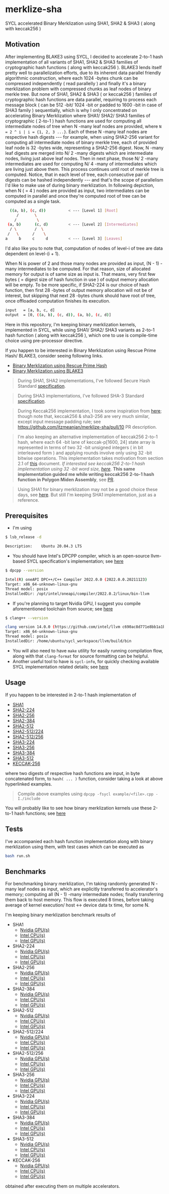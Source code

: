 # merklize-sha

SYCL accelerated Binary Merklization using SHA1, SHA2 & SHA3 ( along with keccak256 )

## Motivation

After implementing BLAKE3 using SYCL, I decided to accelerate 2-to-1 hash implementation of all variants of SHA1, SHA2 & SHA3 families of cryptographic hash functions ( along with keccak256 ). BLAKE3 lends itself pretty well to parallelization efforts, due to its inherent data parallel friendly algorithmic construction, where each 1024 -bytes chunk can be compressed independently ( read parallelly ) and finally it's a binary merklization problem with compressed chunks as leaf nodes of binary merkle tree. But none of SHA1, SHA2 & SHA3 ( or keccak256 ) families of cryptographic hash functions are data parallel, requiring to process each message block ( can be 512 -bit/ 1024 -bit or padded to 1600 -bit in case of SHA3 family ) sequentially, which is why I only concentrated on accelerating Binary Merklization where SHA1/ SHA2/ SHA3 families of cryptographic ( 2-to-1 ) hash functions are used for computing all intermediate nodes of tree when N -many leaf nodes are provided, where `N = 2 ^ i | i = {1, 2, 3 ...}`. Each of these N -many leaf nodes are respective hash digests --- for example, when using SHA2-256 variant for computing all intermediate nodes of binary merkle tree, each of provided leaf node is 32 -bytes wide, representing a SHA2-256 digest. Now, N -many leaf digests are merged into N/ 2 -many digests which are intermediate nodes, living just above leaf nodes. Then in next phase, those N/ 2 -many intermediates are used for computing N/ 4 -many of intermediates which are living just above them. This process continues until root of merkle tree is computed. Notice, that in each level of tree, each consecutive pair of digests can be hashed independently --- and that's the scope of parallelism I'd like to make use of during binary merklization. In following depiction, when N ( = 4 ) nodes are provided as input, two intermediates can be computed in parallel and once they're computed root of tree can be computed as a single task.

```bash
  ((a, b), (c, d))          < --- [Level 1] [Root]
     /       \
    /         \
 (a, b)      (c, d)         < --- [Level 2] [Intermediates]
  / \        /  \
 /   \      /    \
a     b     c     d         < --- [Level 3] [Leaves]
```

I'd also like you to note that, computation of nodes of level-i of tree are data dependent on level-(i + 1).

When N is power of 2 and those many nodes are provided as input, (N - 1) -many intermediates to be computed. For that reason, size of allocated memory for output is of same size as input is. That means, very first few bytes ( = digest size of hash function in use ) of output memory allocation will be empty. To be more specific, if SHA2-224 is our choice of hash function, then first 28 -bytes of output memory allocation will not be of interest, but skipping that next 28 -bytes chunk should have root of tree, once offloaded computation finishes its execution.

```bash
input   = [a, b, c, d]
output  = [0, ((a, b), (c, d)), (a, b), (c, d)]
```

Here in this repository, I'm keeping binary merklization kernels, implemented in SYCL, while using SHA1/ SHA2/ SHA3 variants as 2-to-1 hash function ( along with keccak256 ), which one to use is compile-time choice using pre-processor directive.

If you happen to be interested in Binary Merklization using Rescue Prime Hash/ BLAKE3, consider seeing following links.

- [Binary Merklization using Rescue Prime Hash](https://github.com/itzmeanjan/ff-gpu)
- [Binary Merklization using BLAKE3](https://github.com/itzmeanjan/blake3)

> During SHA1, SHA2 implementations, I've followed Secure Hash Standard [specification](http://dx.doi.org/10.6028/NIST.FIPS.180-4).

> During SHA3 implementations, I've followed SHA-3 Standard [specification](http://dx.doi.org/10.6028/NIST.FIPS.202).

> During Keccak256 implementation, I took some inspiration from [here](https://keccak.team/files/Keccak-implementation-3.2.pdf); though note that, keccak256 & sha3-256 are very much similar, except input message padding rule; see https://github.com/itzmeanjan/merklize-sha/pull/10 PR description.

> I'm also keeping an alternative implementation of keccak256 2-to-1 hash, where each 64 -bit lane of keccak-p[1600, 24] state array is represented in terms of two 32 -bit unsigned integers ( in bit interleaved form ) and applying rounds involve only using 32 -bit bitwise operations. This implementation takes motivation from section 2.1 of [this](https://keccak.team/files/Keccak-implementation-3.2.pdf) document. *If interested see keccak256 2-to-1 hash implementation using 32 -bit word size, [here](https://github.com/itzmeanjan/merklize-sha/blob/12f61fa52b5eb2d674a4dafd124585a9a76dae52/include/keccak_256.hpp#L232-L257)*. **This same implementation guided me while writing keccak256 2-to-1 hash function in Polygon Miden Assembly**, see [PR](https://github.com/maticnetwork/miden/pull/154).

> Using SHA1 for binary merklization may not be a good choice these days, see [here](https://csrc.nist.gov/Projects/Hash-Functions/NIST-Policy-on-Hash-Functions). But still I'm keeping SHA1 implementation, just as a reference.

## Prerequisites

- I'm using 

```bash
$ lsb_release -d

Description:    Ubuntu 20.04.3 LTS
```

- You should have Intel's DPCPP compiler, which is an open-source llvm-based SYCL specification's implementation; see [here](https://www.intel.com/content/www/us/en/developer/tools/oneapi/base-toolkit-download.html)

```bash
$ dpcpp --version

Intel(R) oneAPI DPC++/C++ Compiler 2022.0.0 (2022.0.0.20211123)
Target: x86_64-unknown-linux-gnu
Thread model: posix
InstalledDir: /opt/intel/oneapi/compiler/2022.0.2/linux/bin-llvm
```

- If you're planning to target Nvidia GPU, I suggest you compile aforementioned toolchain from source; see [here](https://intel.github.io/llvm-docs/GetStartedGuide.html#prerequisites)

```bash
$ clang++ --version

clang version 14.0.0 (https://github.com/intel/llvm c690ac8d771e8bb1a1be651872b782f4044d936c)
Target: x86_64-unknown-linux-gnu
Thread model: posix
InstalledDir: /home/ubuntu/sycl_workspace/llvm/build/bin
```

- You will also need to have `make` utility for easily running compilation flow, along with that `clang-format` for source formatting can be helpful.
- Another useful tool to have is `sycl-info`, for quickly checking available SYCL implementation related details; see [here](https://github.com/codeplaysoftware/sycl-info)

## Usage

If you happen to be interested in 2-to-1 hash implementation of

- [SHA1](https://github.com/itzmeanjan/merklize-sha/blob/fd76b7a/example/sha1.cpp)
- [SHA2-224](https://github.com/itzmeanjan/merklize-sha/blob/fd76b7a/example/sha2_224.cpp)
- [SHA2-256](https://github.com/itzmeanjan/merklize-sha/blob/fd76b7a/example/sha2_256.cpp)
- [SHA2-384](https://github.com/itzmeanjan/merklize-sha/blob/fd76b7a/example/sha2_384.cpp)
- [SHA2-512](https://github.com/itzmeanjan/merklize-sha/blob/fd76b7a/example/sha2_512.cpp)
- [SHA2-512/224](https://github.com/itzmeanjan/merklize-sha/blob/fd76b7a/example/sha2_512_224.cpp)
- [SHA2-512/256](https://github.com/itzmeanjan/merklize-sha/blob/fd76b7a/example/sha2_512_256.cpp)
- [SHA3-224](https://github.com/itzmeanjan/merklize-sha/blob/8f9b168/example/sha3_224.cpp)
- [SHA3-256](https://github.com/itzmeanjan/merklize-sha/blob/8f9b168/example/sha3_256.cpp)
- [SHA3-384](https://github.com/itzmeanjan/merklize-sha/blob/8f9b168/example/sha3_384.cpp)
- [SHA3-512](https://github.com/itzmeanjan/merklize-sha/blob/8f9b168/example/sha3_512.cpp)
- [KECCAK-256](https://github.com/itzmeanjan/merklize-sha/blob/fb41136/example/keccak_256.cpp)

where two digests of respective hash functions are input, in byte concatenated form, to `hash( ... )` function, consider taking a look at above hyperlinked examples.

> Compile above examples using `dpcpp -fsycl example/<file>.cpp -I./include`

You will probably like to see how binary merklization kernels use these 2-to-1 hash functions; see [here](https://github.com/itzmeanjan/merklize-sha/blob/ddb7ac9/include/merklize.hpp)

## Tests

I've accompanied each hash function implementation along with binary merklization using them, with test cases which can be executed as

```bash
bash run.sh
```

## Benchmarks

For benchmarking binary merklization, I'm taking randomly generated N -many leaf nodes as input, which are explicitly transferred to accelerator's memory; computing all (N - 1) -many intermediate nodes; finally transferring them back to host memory. This flow is executed 8 times, before taking average of kernel execution/ host <-> device data tx time, for some N.

I'm keeping binary merklization benchmark results of

- SHA1
  - [Nvidia GPU(s)](results/sha1/nvidia_gpu.md)
  - [Intel CPU(s)](results/sha1/intel_cpu.md)
  - [Intel GPU(s)](results/sha1/intel_gpu.md)
- SHA2-224
  - [Nvidia GPU(s)](results/sha2-224/nvidia_gpu.md)
  - [Intel CPU(s)](results/sha2-224/intel_cpu.md)
  - [Intel GPU(s)](results/sha2-224/intel_gpu.md)
- SHA2-256
  - [Nvidia GPU(s)](results/sha2-256/nvidia_gpu.md)
  - [Intel CPU(s)](results/sha2-256/intel_cpu.md)
  - [Intel GPU(s)](results/sha2-256/intel_gpu.md)
- SHA2-384
  - [Nvidia GPU(s)](results/sha2-384/nvidia_gpu.md)
  - [Intel CPU(s)](results/sha2-384/intel_cpu.md)
  - [Intel GPU(s)](results/sha2-384/intel_gpu.md)
- SHA2-512
  - [Nvidia GPU(s)](results/sha2-512/nvidia_gpu.md)
  - [Intel CPU(s)](results/sha2-512/intel_cpu.md)
  - [Intel GPU(s)](results/sha2-512/intel_gpu.md)
- SHA2-512/224
  - [Nvidia GPU(s)](results/sha2-512-224/nvidia_gpu.md)
  - [Intel CPU(s)](results/sha2-512-224/intel_cpu.md)
  - [Intel GPU(s)](results/sha2-512-224/intel_gpu.md)
- SHA2-512/256
  - [Nvidia GPU(s)](results/sha2-512-256/nvidia_gpu.md)
  - [Intel CPU(s)](results/sha2-512-256/intel_cpu.md)
  - [Intel GPU(s)](results/sha2-512-256/intel_gpu.md)
- SHA3-256
  - [Nvidia GPU(s)](results/sha3-256/nvidia_gpu.md)
  - [Intel CPU(s)](results/sha3-256/intel_cpu.md)
  - [Intel GPU(s)](results/sha3-256/intel_gpu.md)
- SHA3-224
  - [Nvidia GPU(s)](results/sha3-224/nvidia_gpu.md)
  - [Intel CPU(s)](results/sha3-224/intel_cpu.md)
  - [Intel GPU(s)](results/sha3-224/intel_gpu.md)
- SHA3-384
  - [Nvidia GPU(s)](results/sha3-384/nvidia_gpu.md)
  - [Intel CPU(s)](results/sha3-384/intel_cpu.md)
  - [Intel GPU(s)](results/sha3-384/intel_gpu.md)
- SHA3-512
  - [Nvidia GPU(s)](results/sha3-512/nvidia_gpu.md)
  - [Intel CPU(s)](results/sha3-512/intel_cpu.md)
  - [Intel GPU(s)](results/sha3-512/intel_gpu.md)
- KECCAK-256
  - [Nvidia GPU(s)](results/keccak-256/nvidia_gpu.md)
  - [Intel CPU(s)](results/keccak-256/intel_cpu.md)
  - [Intel GPU(s)](results/keccak-256/intel_gpu.md)

obtained after executing them on multiple accelerators.
